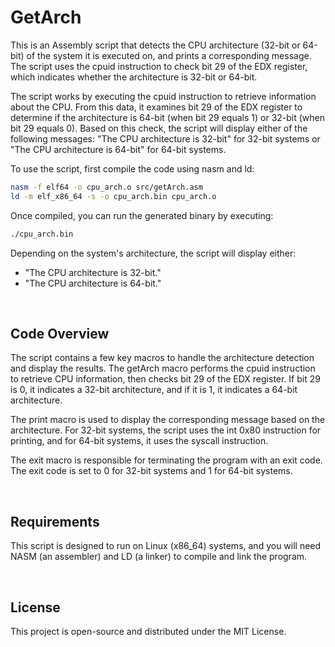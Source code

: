 # GetArch

This is an Assembly script that detects the CPU architecture (32-bit or 64-bit) of the system it is executed on, and prints a corresponding message. The script uses the cpuid instruction to check bit 29 of the EDX register, which indicates whether the architecture is 32-bit or 64-bit.

The script works by executing the cpuid instruction to retrieve information about the CPU. From this data, it examines bit 29 of the EDX register to determine if the architecture is 64-bit (when bit 29 equals 1) or 32-bit (when bit 29 equals 0). Based on this check, the script will display either of the following messages: "The CPU architecture is 32-bit" for 32-bit systems or "The CPU architecture is 64-bit" for 64-bit systems.

To use the script, first compile the code using nasm and ld:

```bash
nasm -f elf64 -o cpu_arch.o src/getArch.asm
ld -m elf_x86_64 -s -o cpu_arch.bin cpu_arch.o
```

Once compiled, you can run the generated binary by executing:

```bash
./cpu_arch.bin
```

Depending on the system's architecture, the script will display either:

- "The CPU architecture is 32-bit."
- "The CPU architecture is 64-bit."

<br>

## Code Overview

The script contains a few key macros to handle the architecture detection and display the results. The getArch macro performs the cpuid instruction to retrieve CPU information, then checks bit 29 of the EDX register. If bit 29 is 0, it indicates a 32-bit architecture, and if it is 1, it indicates a 64-bit architecture.

The print macro is used to display the corresponding message based on the architecture. For 32-bit systems, the script uses the int 0x80 instruction for printing, and for 64-bit systems, it uses the syscall instruction.

The exit macro is responsible for terminating the program with an exit code. The exit code is set to 0 for 32-bit systems and 1 for 64-bit systems.

<br>

## Requirements

This script is designed to run on Linux (x86_64) systems, and you will need NASM (an assembler) and LD (a linker) to compile and link the program.

<br>

## License

This project is open-source and distributed under the MIT License.
